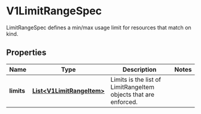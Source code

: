 

# V1LimitRangeSpec

LimitRangeSpec defines a min/max usage limit for resources that match on kind.
## Properties

Name | Type | Description | Notes
------------ | ------------- | ------------- | -------------
**limits** | [**List&lt;V1LimitRangeItem&gt;**](V1LimitRangeItem.md) | Limits is the list of LimitRangeItem objects that are enforced. | 



